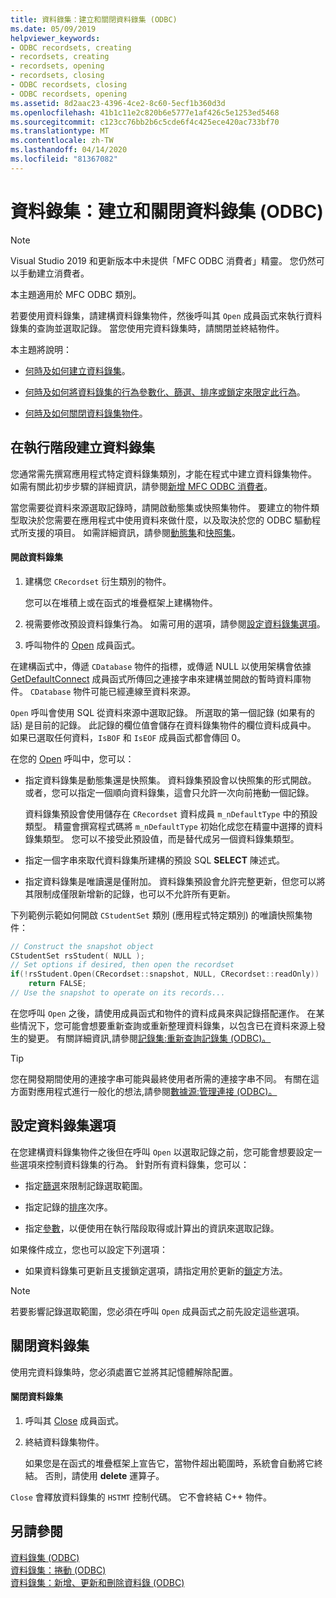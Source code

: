 ```yaml
---
title: 資料錄集：建立和關閉資料錄集 (ODBC)
ms.date: 05/09/2019
helpviewer_keywords:
- ODBC recordsets, creating
- recordsets, creating
- recordsets, opening
- recordsets, closing
- ODBC recordsets, closing
- ODBC recordsets, opening
ms.assetid: 8d2aac23-4396-4ce2-8c60-5ecf1b360d3d
ms.openlocfilehash: 41b1c11e2c820b6e5777e1af426c5e1253ed5468
ms.sourcegitcommit: c123cc76bb2b6c5cde6f4c425ece420ac733bf70
ms.translationtype: MT
ms.contentlocale: zh-TW
ms.lasthandoff: 04/14/2020
ms.locfileid: "81367082"
---
```

# <a name="recordset-creating-and-closing-recordsets-odbc"></a>資料錄集：建立和關閉資料錄集 (ODBC)

> [!NOTE]
> Visual Studio 2019 和更新版本中未提供「MFC ODBC 消費者」精靈。 您仍然可以手動建立消費者。

本主題適用於 MFC ODBC 類別。

若要使用資料錄集，請建構資料錄集物件，然後呼叫其 `Open` 成員函式來執行資料錄集的查詢並選取記錄。 當您使用完資料錄集時，請關閉並終結物件。

本主題將說明：

- [何時及如何建立資料錄集](#_core_creating_recordsets_at_run_time)。

- [何時及如何將資料錄集的行為參數化、篩選、排序或鎖定來限定此行為](#_core_setting_recordset_options)。

- [何時及如何關閉資料錄集物件](#_core_closing_a_recordset)。

## <a name="creating-recordsets-at-run-time"></a><a name="_core_creating_recordsets_at_run_time"></a> 在執行階段建立資料錄集

您通常需先撰寫應用程式特定資料錄集類別，才能在程式中建立資料錄集物件。 如需有關此初步步驟的詳細資訊，請參閱[新增 MFC ODBC 消費者](../../mfc/reference/adding-an-mfc-odbc-consumer.md)。

當您需要從資料來源選取記錄時，請開啟動態集或快照集物件。 要建立的物件類型取決於您需要在應用程式中使用資料來做什麼，以及取決於您的 ODBC 驅動程式所支援的項目。 如需詳細資訊，請參閱[動態集](../../data/odbc/dynaset.md)和[快照集](../../data/odbc/snapshot.md)。

#### <a name="to-open-a-recordset"></a>開啟資料錄集

1. 建構您 `CRecordset` 衍生類別的物件。

   您可以在堆積上或在函式的堆疊框架上建構物件。

1. 視需要修改預設資料錄集行為。 如需可用的選項，請參閱[設定資料錄集選項](#_core_setting_recordset_options)。

1. 呼叫物件的 [Open](../../mfc/reference/crecordset-class.md#open) 成員函式。

在建構函式中，傳遞 `CDatabase` 物件的指標，或傳遞 NULL 以使用架構會依據 [GetDefaultConnect](../../mfc/reference/crecordset-class.md#getdefaultconnect) 成員函式所傳回之連接字串來建構並開啟的暫時資料庫物件。 `CDatabase` 物件可能已經連線至資料來源。

`Open` 呼叫會使用 SQL 從資料來源中選取記錄。 所選取的第一個記錄 (如果有的話) 是目前的記錄。 此記錄的欄位值會儲存在資料錄集物件的欄位資料成員中。 如果已選取任何資料，`IsBOF` 和 `IsEOF` 成員函式都會傳回 0。

在您的 [Open](../../mfc/reference/crecordset-class.md#open) 呼叫中，您可以：

- 指定資料錄集是動態集還是快照集。 資料錄集預設會以快照集的形式開啟。 或者，您可以指定一個順向資料錄集，這會只允許一次向前捲動一個記錄。

   資料錄集預設會使用儲存在 `CRecordset` 資料成員 `m_nDefaultType` 中的預設類型。 精靈會撰寫程式碼將 `m_nDefaultType` 初始化成您在精靈中選擇的資料錄集類型。 您可以不接受此預設值，而是替代成另一個資料錄集類型。

- 指定一個字串來取代資料錄集所建構的預設 SQL **SELECT** 陳述式。

- 指定資料錄集是唯讀還是僅附加。 資料錄集預設會允許完整更新，但您可以將其限制成僅限新增新的記錄，也可以不允許所有更新。

下列範例示範如何開啟 `CStudentSet` 類別 (應用程式特定類別) 的唯讀快照集物件：

```cpp
// Construct the snapshot object
CStudentSet rsStudent( NULL );
// Set options if desired, then open the recordset
if(!rsStudent.Open(CRecordset::snapshot, NULL, CRecordset::readOnly))
    return FALSE;
// Use the snapshot to operate on its records...
```

在您呼叫 `Open` 之後，請使用成員函式和物件的資料成員來與記錄搭配運作。 在某些情況下，您可能會想要重新查詢或重新整理資料錄集，以包含已在資料來源上發生的變更。 有關詳細資訊,請參閱[記錄集:重新查詢記錄集 (ODBC)。](../../data/odbc/recordset-requerying-a-recordset-odbc.md)

> [!TIP]
> 您在開發期間使用的連接字串可能與最終使用者所需的連接字串不同。 有關在這方面對應用程式進行一般化的想法,請參閱[數據源:管理連接 (ODBC)。](../../data/odbc/data-source-managing-connections-odbc.md)

## <a name="setting-recordset-options"></a><a name="_core_setting_recordset_options"></a> 設定資料錄集選項

在您建構資料錄集物件之後但在呼叫 `Open` 以選取記錄之前，您可能會想要設定一些選項來控制資料錄集的行為。 針對所有資料錄集，您可以：

- 指定[篩選](../../data/odbc/recordset-filtering-records-odbc.md)來限制記錄選取範圍。

- 指定記錄的[排序](../../data/odbc/recordset-sorting-records-odbc.md)次序。

- 指定[參數](../../data/odbc/recordset-parameterizing-a-recordset-odbc.md)，以便使用在執行階段取得或計算出的資訊來選取記錄。

如果條件成立，您也可以設定下列選項：

- 如果資料錄集可更新且支援鎖定選項，請指定用於更新的[鎖定](../../data/odbc/recordset-locking-records-odbc.md)方法。

> [!NOTE]
> 若要影響記錄選取範圍，您必須在呼叫 `Open` 成員函式之前先設定這些選項。

## <a name="closing-a-recordset"></a><a name="_core_closing_a_recordset"></a> 關閉資料錄集

使用完資料錄集時，您必須處置它並將其記憶體解除配置。

#### <a name="to-close-a-recordset"></a>關閉資料錄集

1. 呼叫其 [Close](../../mfc/reference/crecordset-class.md#close) 成員函式。

1. 終結資料錄集物件。

   如果您是在函式的堆疊框架上宣告它，當物件超出範圍時，系統會自動將它終結。 否則，請使用 **delete** 運算子。

`Close` 會釋放資料錄集的 `HSTMT` 控制代碼。 它不會終結 C++ 物件。

## <a name="see-also"></a>另請參閱

[資料錄集 (ODBC)](../../data/odbc/recordset-odbc.md)<br/>
[資料錄集：捲動 (ODBC)](../../data/odbc/recordset-scrolling-odbc.md)<br/>
[資料錄集：新增、更新和刪除資料錄 (ODBC)](../../data/odbc/recordset-adding-updating-and-deleting-records-odbc.md)
